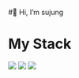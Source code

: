 #👋 Hi, I’m sujung


# My Stack
<img src="https://img.shields.io/badge/HTML5-E34F26?style=for-the-badge&logo=HTML5&logoColor=white">
<img src="https://img.shields.io/badge/css3-1572B6?style=for-the-badge&logo=css3&logoColor=white">
<img src="https://img.shields.io/badge/javascript-F7DF1E?style=for-the-badge&logo=javascript&logoColor=white">
<!---
sujungSIN/sujungSIN is a ✨ special ✨ repository because its `README.md` (this file) appears on your GitHub profile.
You can click the Preview link to take a look at your changes.
--->
